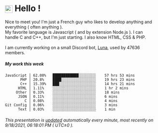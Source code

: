 # <img src="https://64.media.tumblr.com/a77fe63f35eafbe14be38765babf1cb2/ec4eb63d77592970-8f/s1280x1920/cb3343c17d8b4e6010ca747520d078d3dba9ac25.gif" style="vertical-align:middle" width="25px"> Hello !
Nice to meet you! I'm just a French guy who likes to develop anything and everything ( often anything ). <br/>My favorite language is Javascript ( and by extension Node.js ). I can handle C and C++, but I'm just starting. I also know HTML, CSS & PHP.<br/><br/>
I am currently working on a small Discord bot, [Luna](https://github.com/Asgarrrr/Luna), used by 47636 members.<br/>
##### My work this week<br/>
```
JavaScript │ 62.08%   ████████████░░░░░░░░    57 hrs 53 mins
       PHP │ 20.8%    ████░░░░░░░░░░░░░░░░    19 hrs 23 mins
       C++ │ 15.39%   ███░░░░░░░░░░░░░░░░░    14 hrs 21 mins
      HTML │ 1.11%    ░░░░░░░░░░░░░░░░░░░░    1 hr 2 mins
     Other │ 0.33%    ░░░░░░░░░░░░░░░░░░░░    18 mins
      JSON │ 0.11%    ░░░░░░░░░░░░░░░░░░░░    6 mins
         C │ 0.08%    ░░░░░░░░░░░░░░░░░░░░    4 mins
Git Config │ 0.06%    ░░░░░░░░░░░░░░░░░░░░    3 mins
      Text │ 0.03%    ░░░░░░░░░░░░░░░░░░░░    1 min
```
###### This presentation is [updated](https://github.com/Asgarrrr) automatically every minute, most recently on 9/18/2021, 06:18:01 PM ( UTC±0 ).